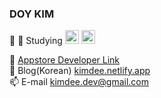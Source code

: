 ### DOY KIM 
🌷 
🌱 Studying <img src="https://img.shields.io/badge/Swift-F05138?style=for-the-badge&logo=Swift&logoColor=white" height="22"> <img src="https://img.shields.io/badge/%F0%9F%92%BB-Computer%20Science-Blue" height="22"> 

🍎 [ Appstore Developer Link](https://apps.apple.com/kr/developer/doy-kim/id1640992617)<br>
📝 Blog(Korean) [kimdee.netlify.app](https://kimdee.netlify.app/blog/)<br>
📫 E-mail [kimdee.dev@gmail.com](mailto:kimdee.dev@gmail.com) <br>

<!--
**heydoy/heydoy** is a ✨ _special_ ✨ repository because its `README.md` (this file) appears on your GitHub profile.

Here are some ideas to get you started:

- 🔭 I’m currently working on ...
- 🌱 I’m currently learning ...
- 👯 I’m looking to collaborate on ...
- 🤔 I’m looking for help with ...
- 💬 Ask me about ...
- 📫 How to reach me: ...
- 😄 Pronouns: ...
- ⚡ Fun fact: ...
-->
